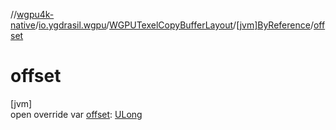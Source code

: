 //[wgpu4k-native](../../../../index.md)/[io.ygdrasil.wgpu](../../index.md)/[WGPUTexelCopyBufferLayout](../index.md)/[[jvm]ByReference](index.md)/[offset](offset.md)

# offset

[jvm]\
open override var [offset](offset.md): [ULong](https://kotlinlang.org/api/core/kotlin-stdlib/kotlin/-u-long/index.html)